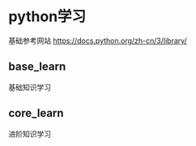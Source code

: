 # python学习

基础参考网站
https://docs.python.org/zh-cn/3/library/
## base_learn
基础知识学习

## core_learn
进阶知识学习
